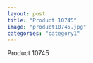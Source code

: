 ```yaml
---
layout: post
title: "Product 10745"
image: "product10745.jpg"
categories: "category1"
---
```

Product 10745
